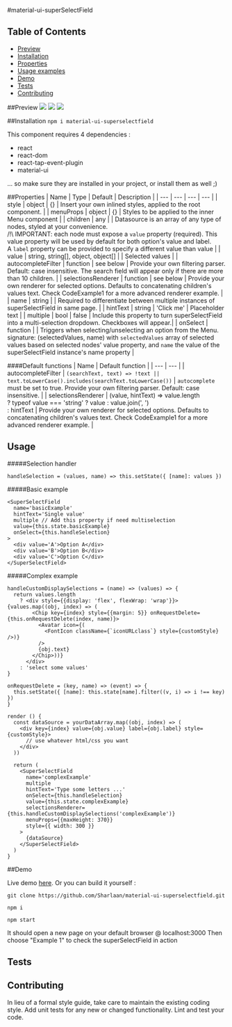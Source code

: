 #material-ui-superSelectField

## Table of Contents
- [Preview](#preview)
- [Installation](#installation)
- [Properties](#properties)
- [Usage examples](#usage)
- [Demo](#demo)
- [Tests](#tests)
- [Contributing](#contributing)

##Preview
![](https://github.com/Sharlaan/material-ui-superSelectField/blob/master/dataSource.png)
![](https://github.com/Sharlaan/material-ui-superSelectField/blob/master/caseInsensitive.png)
![](https://github.com/Sharlaan/material-ui-superSelectField/blob/master/chips.png)


##Installation
`npm i material-ui-superselectfield`  

This component requires 4 dependencies :
- react
- react-dom
- react-tap-event-plugin 
- material-ui  

... so make sure they are installed in your project, or install them as well ;)

##Properties
| Name | Type | Default | Description |
| --- | --- | --- | --- |
| style | object | {} | Insert your own inlined styles, applied to the root component. |
| menuProps | object | {} | Styles to be applied to the inner Menu component |
| children | any |  | Datasource is an array of any type of nodes, styled at your convenience.<br>/!\ IMPORTANT: each node must expose a `value` property (required). This value property will be used by default for both option's value and label.<br>A `label` property can be provided to specify a different value than value |
| value | string, string[], object, object[] | | Selected values |
| autocompleteFilter | function | see below | Provide your own filtering parser. Default: case insensitive. The search field will appear only if there are more than 10 children. |
| selectionsRenderer | function | see below | Provide your own renderer for selected options. Defaults to concatenating children's values text. Check CodeExample1 for a more advanced renderer example. |
| name | string | | Required to differentiate between multiple instances of superSelectField in same page. |
| hintText | string | 'Click me' | Placeholder text |
| multiple | bool | false | Include this property to turn superSelectField into a multi-selection dropdown. Checkboxes will appear.|
| onSelect | function | | Triggers when selecting/unselecting an option from the Menu.<br>signature: (selectedValues, name) with `selectedValues` array of selected values based on selected nodes' value property, and `name` the value of the superSelectField instance's name property |

####Default functions
| Name | Default function |
| --- | --- |
| autocompleteFilter | ```(searchText, text) => !text || text.toLowerCase().includes(searchText.toLowerCase())``` | `autocomplete` must be set to true. Provide your own filtering parser. Default: case insensitive. |
| selectionsRenderer | <span>(value, hintText) => value.length<br>? typeof value === 'string' ? value : value.join(', ')<br>: hintText</span> | Provide your own renderer for selected options. Defaults to concatenating children's values text. Check CodeExample1 for a more advanced renderer example. |


## Usage
#####Selection handler
```
handleSelection = (values, name) => this.setState({ [name]: values })
```
#####Basic example
```
<SuperSelectField
  name='basicExample'
  hintText='Single value'
  multiple // Add this property if need multiselection
  value={this.state.basicExample}
  onSelect={this.handleSelection}
>
  <div value='A'>Option A</div>
  <div value='B'>Option B</div>
  <div value='C'>Option C</div>
</SuperSelectField>
```
#####Complex example
```
handleCustomDisplaySelections = (name) => (values) => {
  return values.length
    ? <div style={{display: 'flex', flexWrap: 'wrap'}}>{values.map((obj, index) => (
        <Chip key={index} style={{margin: 5}} onRequestDelete={this.onRequestDelete(index, name)}>
          <Avatar icon={(
            <FontIcon className={`iconURLclass`} style={customStyle} />)}
          />
          {obj.text}
        </Chip>))}
      </div>
    : 'select some values'
}

onRequestDelete = (key, name) => (event) => {
  this.setState({ [name]: this.state[name].filter((v, i) => i !== key) })
}

render () {
  const dataSource = yourDataArray.map((obj, index) => (
    <div key={index} value={obj.value} label={obj.label} style={customStyle}>
      // use whatever html/css you want
    </div>
  ))

  return (
    <SuperSelectField
      name='complexExample'
      multiple
      hintText='Type some letters ...'
      onSelect={this.handleSelection}
      value={this.state.complexExample}
      selectionsRenderer={this.handleCustomDisplaySelections('complexExample')}
      menuProps={{maxHeight: 370}}
      style={{ width: 300 }}
    >
      {dataSource}
    </SuperSelectField>
  )
}
```

##Demo

Live demo [here](https://sharlaan.github.io/material-ui-superselectfield/#/example1). Or you can build it yourself :
```
git clone https://github.com/Sharlaan/material-ui-superselectfield.git

npm i

npm start
```
It should open a new page on your default browser @ localhost:3000
Then choose "Example 1" to check the superSelectField in action


## Tests


## Contributing
In lieu of a formal style guide, take care to maintain the existing coding style. Add unit tests for any new or changed functionality. Lint and test your code.
